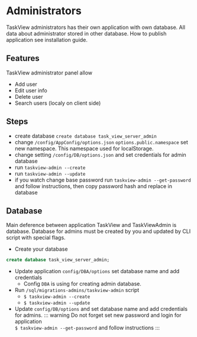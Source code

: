 # Administrators

TaskView administrators has their own application with own database. All data about administrator stored in other
database. How to publish application see installation guide.

## Features

TaskView administrator panel allow

- Add user
- Edit user info
- Delete user
- Search users (localy on client side)

## Steps

- create database `create database task_view_server_admin`
- change `/config/AppConfig/options.json` `options.public.namespace` set new namespace. This namespace used for
  localStorage.
- change setting `/config/DB/options.json` and set credentials for admin database
- run `taskview-admin --create`
- run `taskview-admin --update`
- if you watch change base password run `taskview-admin --get-password` and follow instructions, then copy password hash
  and replace in database

## Database

Main deference between application TaskView and TaskViewAdmin is database. Database for admins must be created by you
and updated by CLI script with special flags.

- Create your database

```sql
create database task_view_server_admin;
```

- Update application `config/DBA/options` set database name and add credentials
    - Config `DBA` is using for creating admin database.
- Run `/sql/migrations-admins/taskview-admin` script
    - `$ taskview-admin --create`
    - `$ taskview-admin --update`
- Update `config/DB/options` and set database name and add credentials for admins.
  ::: warning Do not forget set new password and login for application  
  `$ taskview-admin --get-password` and follow instructions
  :::
